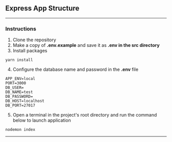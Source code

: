 ## Express App Structure

---

### Instructions
1. Clone the repository
2. Make a copy of **.env.example** and save it as **.env in the src directory**
3. Install packages
```shell
yarn install
```
4. Configure the database name and password in the **.env** file
```dotenv
APP_ENV=local
PORT=3000
DB_USER=
DB_NAME=test
DB_PASSWORD=
DB_HOST=localhost
DB_PORT=27017
```
5. Open a terminal in the project's root directory and run the command below to launch application
```shell
nodemon index
```
--- 
